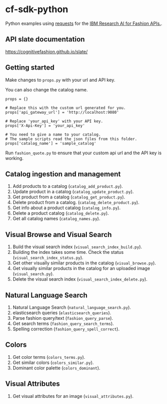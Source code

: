 # cf-sdk-python

Python examples using [requests](http://docs.python-requests.org/en/master/) for the [IBM Research AI for Fashion APIs.](https://cognitivefashion.github.io/slate/).

## API slate documentation

https://cognitivefashion.github.io/slate/

## Getting started

Make changes to `props.py` with your url and API key.

You can also change the catalog name.

    props = {}
    
    # Replace this with the custom url generated for you.
    props['api_gateway_url'] = 'http://localhost:9080'
    
    # Replace 'your_api_key' with your API key.
    props['X-Api-Key'] = 'your_api_key'

    # You need to give a name to your catalog.
    # The sample scripts read the json files from this folder.
    props['catalog_name'] = 'sample_catalog'    


Run `fashion_quote.py` to ensure that your custom api url and the API key is working.

## Catalog ingestion and management

1. Add products to a catalog (`catalog_add_product.py`).
1. Update product in a catalog (`catalog_update_product.py`).
1. Get product from a catalog (`catalog_get_product.py`).
1. Delete product from a catalog. (`catalog_delete_product.py`).
1. Get info about a product catalog (`catalog_info.py`).
1. Delete a product catalog (`catalog_delete.py`).
1. Get all catalog names (`catalog_names.py`).

## Visual Browse and Visual Search

1. Build the visual search index (`visual_search_index_build.py`).
1. Building the index takes some time. Check the status (`visual_search_index_status.py`).
1. Get other visually similar products in the catalog (`visual_browse.py`). 
1. Get visually similar products in the catalog for an uploaded image (`visual_search.py`).
1. Delete the visual search index (`visual_search_index_delete.py`).

## Natural Language Search

1. Natural Language Search (`natural_language_search.py`).
2. elasticsearch queries (`elasticsearch_queries`). 
3. Parse fashion query/text (`fashion_query_parse`). 
4. Get search terms (`fashion_query_search_terms`). 
5. Spelling correction (`fashion_query_spell_correct`). 

## Colors

1. Get color terms (`colors_terms.py`). 
2. Get similar colors (`colors_similar.py`).
3. Dominant color palette (`colors_dominant`). 

## Visual Attributes

1. Get visual attributes for an image (`visual_attributes.py`).
 

